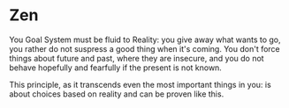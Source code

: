 # Zen

You Goal System must be fluid to Reality: you give away what wants to go, you rather do not suspress a good thing when it's coming. You don't force things about future and past, where they are insecure, and you do not behave hopefully and fearfully if the present is not known.

This principle, as it transcends even the most important things in you: is about choices based on reality and can be proven like this.
